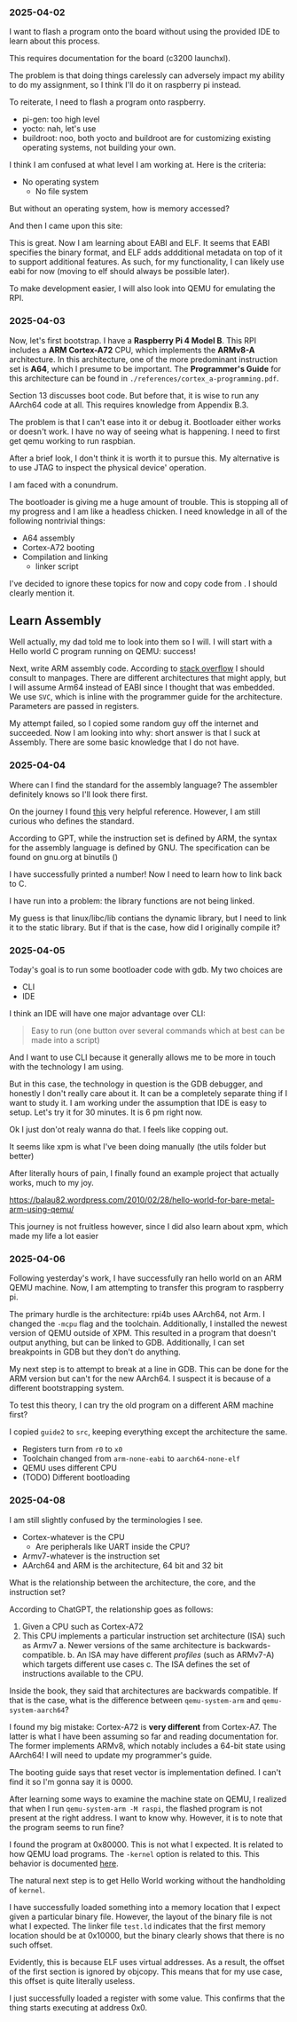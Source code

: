 ### 2025-04-02

I want to flash a program onto the board without using the provided IDE to learn
about this process.

This requires documentation for the board (c3200 launchxl).

The problem is that doing things carelessly can adversely impact my ability to
do my assignment, so I think I'll do it on raspberry pi instead.

To reiterate, I need to flash a program onto raspberry.
* pi-gen: too high level
* yocto: nah, let's use
* buildroot: noo, both yocto and buildroot are for customizing existing
operating systems, not building your own.

I think I am confused at what level I am working at. Here is the criteria:
* No operating system
    + No file system

But without an operating system, how is memory accessed?

And then I came upon this site:
[](https://www.rpi4os.com/)

This is great. Now I am learning about EABI and ELF. It seems that EABI
specifies the binary format, and ELF adds addditional metadata on top of it to
support additional features. As such, for my functionality, I can likely use
eabi for now (moving to elf should always be possible later).

To make development easier, I will also look into QEMU for emulating the RPI.

### 2025-04-03

Now, let's first bootstrap. I have a **Raspberry Pi 4 Model B**. This RPI
includes a **ARM Cortex-A72** CPU, which implements the **ARMv8-A**
architecture. In this architecture, one of the more predominant instruction set
is **A64**, which I presume to be important. The **Programmer's Guide** for this
architecture can be found in `./references/cortex_a-programming.pdf`.

Section 13 discusses boot code. But before that, it is wise to run any AArch64
code at all. This requires knowledge from Appendix B.3.

The problem is that I can't ease into it or debug it. Bootloader either works or
doesn't work. I have no way of seeing what is happening. I need to first get
qemu working to run raspbian.

After a brief look, I don't think it is worth it to pursue this. My alternative
is to use JTAG to inspect the physical device' operation.

I am faced with a conundrum.

The bootloader is giving me a huge amount of trouble. This is stopping all of my
progress and I am like a headless chicken. I need knowledge in all of the
following nontrivial things:
* A64 assembly
* Cortex-A72 booting
* Compilation and linking
    + linker script

I've decided to ignore these topics for now and copy code from
[](https://www.rpi4os.com/part1-bootstrapping/). I should clearly mention it.

## Learn Assembly

Well actually, my dad told me to look into them so I will. I will start with a
Hello world C program running on QEMU: success!

Next, write ARM assembly code. According to [stack
overflow](https://stackoverflow.com/questions/12946958/what-is-the-interface-for-arm-system-calls-and-where-is-it-defined-in-the-linux)
I should consult to manpages. There are different architectures that might
apply, but I will assume Arm64 instead of EABI since I thought that was
embedded. We use `SVC`, which is inline with the programmer guide for the
architecture. Parameters are passed in registers.

My attempt failed, so I copied some random guy off the internet and succeeded.
Now I am looking into why: short answer is that I suck at Assembly. There are
some basic knowledge that I do not have.

### 2025-04-04

Where can I find the standard for the assembly language? The assembler
definitely knows so I'll look there first.

On the journey I found
[this](https://cpen432.github.io/resources/gnu_arm_ref.pdf) very helpful
reference. However, I am still curious who defines the standard.

According to GPT, while the instruction set is defined by ARM, the syntax for
the assembly language is defined by GNU. The specification can be found on
gnu.org at binutils ([](https://sourceware.org/binutils/docs/as/))

I have successfully printed a number! Now I need to learn how to link back to C.

I have run into a problem: the library functions are not being linked.

My guess is that linux/libc/lib contians the dynamic library, but I need to link
it to the static library. But if that is the case, how did I originally compile
it?

### 2025-04-05

Today's goal is to run some bootloader code with gdb. My two choices are
* CLI
* IDE

I think an IDE will have one major advantage over CLI:
> Easy to run (one button over several commands which at best can be made into a
  script)

And I want to use CLI because it generally allows me to be more in touch with
the technology I am using.

But in this case, the technology in question is the GDB debugger, and honestly I
don't really care about it. It can be a completely separate thing if I want to
study it. I am working under the assumption that IDE is easy to setup. Let's try
it for 30 minutes. It is 6 pm right now.

Ok I just don'ot realy wanna do that. I feels like copping out.

It seems like xpm is what I've been doing manually (the utils folder but better)

After literally hours of pain, I finally found an example project that actually
works, much to my joy.

https://balau82.wordpress.com/2010/02/28/hello-world-for-bare-metal-arm-using-qemu/

This journey is not fruitless however, since I did also learn about xpm, which
made my life a lot easier

### 2025-04-06

Following yesterday's work, I have successfully ran hello world on an ARM QEMU
machine. Now, I am attempting to transfer this program to raspberry pi.

The primary hurdle is the architecture: rpi4b uses AArch64, not Arm. I changed
the `-mcpu` flag and the toolchain. Additionally, I installed the newest version
of QEMU outside of XPM. This resulted in a program that doesn't output anything,
but can be linked to GDB. Additionally, I can set breakpoints in GDB but they
don't do anything.

My next step is to attempt to break at a line in GDB. This can be done for the
ARM version but can't for the new AArch64. I suspect it is because of a
different bootstrapping system.

To test this theory, I can try the old program on a different ARM machine first?

I copied `guide2` to `src`, keeping everything except the architecture the same.
* Registers turn from `r0` to `x0`
* Toolchain changed from `arm-none-eabi` to `aarch64-none-elf`
* QEMU uses different CPU
* (TODO) Different bootloading

### 2025-04-08

I am still slightly confused by the terminologies I see.
* Cortex-whatever is the CPU
    + Are peripherals like UART inside the CPU?
* Armv7-whatever is the instruction set
* AArch64 and ARM is the architecture, 64 bit and 32 bit

What is the relationship between the architecture, the core, and the instruction
set?

According to ChatGPT, the relationship goes as follows:
1. Given a CPU such as Cortex-A72
2. This CPU implements a particular instruction set architecture (ISA) such as
   Armv7
    a. Newer versions of the same architecture is backwards-compatible.
    b. An ISA may have different *profiles* (such as ARMv7-A) which targets
       different use cases
    c. The ISA defines the set of instructions available to the CPU.

Inside the book, they said that architectures are backwards compatible. If that
is the case, what is the difference between `qemu-system-arm` and
`qemu-system-aarch64`?

I found my big mistake: Cortex-A72 is **very different** from Cortex-A7. The
latter is what I have been assuming so far and reading documentation for. The
former implements ARMv8, which notably includes a 64-bit state using AArch64! I
will need to update my programmer's guide.

The booting guide says that reset vector is implementation defined. I can't find
it so I'm gonna say it is 0000.

After learning some ways to examine the machine state on QEMU, I realized that
when I run `qemu-system-arm -M raspi`, the flashed program is not present at the
right address. I want to know why. However, it is to note that the program seems
to run fine?

I found the program at 0x80000. This is not what I expected. It is related to
how QEMU load programs. The `-kernel` option is related to this. This behavior
is documented
[here](https://www.qemu.org/docs/master/system/invocation.html#hxtool-8).

The natural next step is to get Hello World working without the handholding of
`kernel`.

I have successfully loaded something into a memory location that I expect given
a particular binary file. However, the layout of the binary file is not what I
expected. The linker file `test.ld` indicates that the first memory location
should be at 0x10000, but the binary clearly shows that there is no such offset.

Evidently, this is because ELF uses virtual addresses. As a result, the offset
of the first section is ignored by objcopy. This means that for my use case,
this offset is quite literally useless.

I just successfully loaded a register with some value. This confirms that the
thing starts executing at address 0x0.
